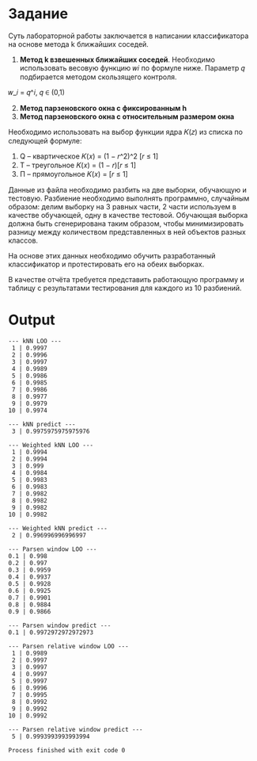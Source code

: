 # Задание

Суть лабораторной работы заключается в написании классификатора на основе метода k ближайших соседей.

1. **Метод k взвешенных ближайших соседей**. Необходимо использовать весовую функцию 𝑤𝑖 по формуле ниже. Параметр 𝑞 подбирается методом скользящего контроля.

𝑤_𝑖 = 𝑞^𝑖, 𝑞 ∈ (0,1)

2. **Метод парзеновского окна с фиксированным h**
3. **Метод парзеновского окна с относительным размером окна**

Необходимо использовать на выбор функции ядра 𝐾(𝑧) из списка по следующей формуле:
1. Q – квартическое 𝐾(𝑥) = (1 − 𝑟^2)^2 [𝑟 ≤ 1]
2. T – треугольное 𝐾(𝑥) = (1 − 𝑟)[𝑟 ≤ 1]
3. П – прямоугольное 𝐾(𝑥) = [𝑟 ≤ 1]

Данные из файла необходимо разбить на две выборки, обучающую и тестовую. Разбиение необходимо выполнять программно, случайным образом: делим выборку на 3 равных части, 2 части используем в качестве обучающей, одну в качестве тестовой. Обучающая выборка должна быть сгенерирована таким образом, чтобы минимизировать разницу между количеством представленных в ней объектов разных классов.

На основе этих данных необходимо обучить разработанный классификатор и протестировать его на обеих выборках.

В качестве отчёта требуется представить работающую программу и таблицу с результатами тестирования для каждого из 10 разбиений.  

# Output
```
--- kNN LOO ---
 1 | 0.9997
 2 | 0.9996
 3 | 0.9997
 4 | 0.9989
 5 | 0.9986
 6 | 0.9985
 7 | 0.9986
 8 | 0.9977
 9 | 0.9979
10 | 0.9974

--- kNN predict ---
 3 | 0.9975975975975976

--- Weighted kNN LOO ---
 1 | 0.9994
 2 | 0.9994
 3 | 0.999
 4 | 0.9984
 5 | 0.9983
 6 | 0.9983
 7 | 0.9982
 8 | 0.9982
 9 | 0.9982
10 | 0.9982

--- Weighted kNN predict ---
 2 | 0.996996996996997

--- Parsen window LOO ---
0.1 | 0.998
0.2 | 0.997
0.3 | 0.9959
0.4 | 0.9937
0.5 | 0.9928
0.6 | 0.9925
0.7 | 0.9901
0.8 | 0.9884
0.9 | 0.9866

--- Parsen window predict ---
0.1 | 0.9972972972972973

--- Parsen relative window LOO ---
 1 | 0.9989
 2 | 0.9997
 3 | 0.9997
 4 | 0.9997
 5 | 0.9997
 6 | 0.9996
 7 | 0.9995
 8 | 0.9992
 9 | 0.9992
10 | 0.9992
                                                                  
--- Parsen relative window predict ---
 5 | 0.9993993993993994

Process finished with exit code 0
```